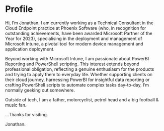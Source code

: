 # Profile

Hi, I’m Jonathan. I am currently working as a Technical Consultant in the Cloud Endpoint practice at Phoenix Software (who, in recognition for outstanding achievements, have been awarded Microsoft Partner of the Year for 2023), specialising in the deployment and management of Microsoft Intune, a pivotal tool for modern device management and application deployment.

Beyond working with Microsoft Intune, I am passionate about PowerBI Reporting and PowerShell scripting. This interest extends beyond professional obligation, reflecting a genuine enthusiasm for the products and trying to apply them to everyday life. Whether supporting clients on their cloud journey, harnessing PowerBI for insightful data reporting or crafting PowerShell scripts to automate complex tasks day-to-day, I’m normally geeking out somewhere.

Outside of tech, I am a father, motorcyclist, petrol head and a big football & music fan.

…Thanks for visiting.

Jonathan.
  